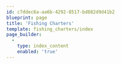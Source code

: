 ```yaml
---
id: c7ddec6a-aa6b-4292-8517-bd882d9d41b2
blueprint: page
title: 'Fishing Charters'
template: fishing_charters/index
page_builder:
  -
    type: index_content
    enabled: 'true'
---
```

